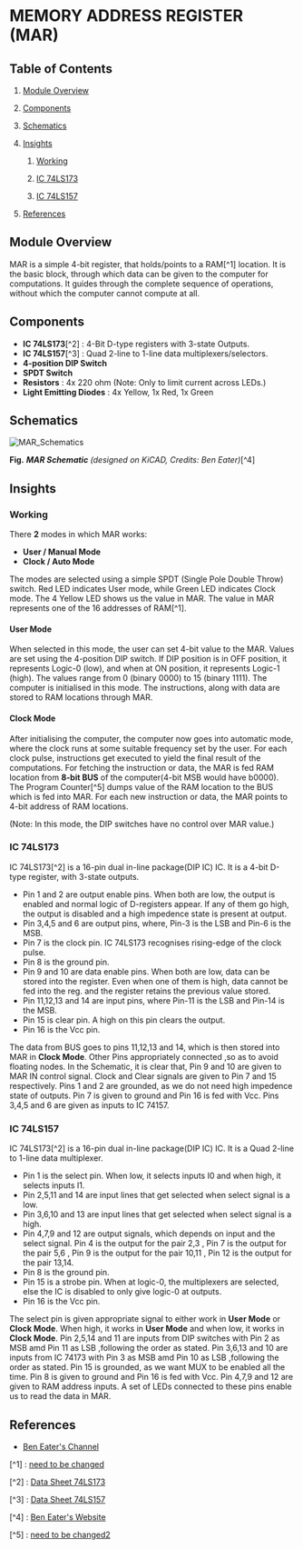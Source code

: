 
# MEMORY ADDRESS REGISTER (MAR)

## Table of Contents
1. [Module Overview](#module-overview)
2. [Components](#components)
3. [Schematics](#schematics)
4. [Insights](#insights)
   
   1. [Working](#working)
   
   3. [IC 74LS173](#ic-74ls173)
      
   5. [IC 74LS157](#ic-74ls157)
6. [References](#references)

## Module Overview

MAR is a simple 4-bit register, that holds/points to a RAM[^1] location. 
It is the basic block, through which data can be given to the computer for computations. It guides through the complete sequence of operations, without which the computer cannot compute at all.
 
## Components

- **IC 74LS173**[^2] : 4-Bit D-type registers with 3-state Outputs.
- **IC 74LS157**[^3] : Quad 2-line to 1-line data multiplexers/selectors.
- **4-position DIP Switch**
- **SPDT Switch**
- **Resistors** : 4x 220 ohm (Note: Only to limit current across LEDs.)
- **Light Emitting Diodes** : 4x Yellow, 1x Red, 1x Green

## Schematics

![MAR_Schematics](https://eater.net/schematics/mar.png)

**Fig.** ***MAR Schematic*** *(designed on KiCAD, Credits: Ben Eater)*[^4]

## Insights

### Working

There **2** modes in which MAR works:
- **User / Manual Mode**
- **Clock / Auto Mode**

The modes are selected using a simple SPDT (Single Pole Double Throw) switch. Red LED indicates User mode, while Green LED indicates Clock mode.
The 4 Yellow LED shows us the value in MAR. The value in MAR represents one of the 16 addresses of RAM[^1]. 

#### User Mode

When selected in this mode, the user can set 4-bit value to the MAR. Values are set using the 4-position DIP switch. If DIP position is in OFF position, it represents Logic-0 (low), and when at ON position, it represents Logic-1 (high). The values range from 0 (binary 0000) to 15 (binary 1111). The computer is initialised in this mode. The instructions, along with data are stored to RAM locations through MAR.

#### Clock Mode

After initialising the computer, the computer now goes into automatic mode, where the clock runs at some suitable frequency set by the user. For each clock pulse, instructions get executed to yield the final result of the computations. For fetching the instruction or data, the MAR is fed RAM location from **8-bit BUS** of the computer(4-bit MSB would have b0000). The Program Counter[^5] dumps value of the RAM location to the BUS which is fed into MAR. For each new instruction or data, the MAR points to 4-bit address of RAM locations.

(Note: In this mode, the DIP switches have no control over MAR value.) 

### IC 74LS173  

IC 74LS173[^2] is a 16-pin dual in-line package(DIP IC) IC. It is a 4-bit D-type register, with 3-state outputs.
* Pin 1 and 2 are output enable pins. When both are low, the output is enabled and normal logic of D-registers appear. If any of them go high, the output is disabled and a high impedence state is present at output.
* Pin 3,4,5 and 6 are output pins, where, Pin-3 is the LSB and Pin-6 is the MSB.
* Pin 7 is the clock pin. IC 74LS173 recognises rising-edge of the clock pulse.
* Pin 8 is the ground pin.
* Pin 9 and 10 are data enable pins. When both are low, data can be stored into the register. Even when one of them is high, data cannot be fed into the reg. and the register retains the previous value stored.
* Pin 11,12,13 and 14 are input pins, where Pin-11 is the LSB and Pin-14 is the MSB.
* Pin 15 is clear pin. A high on this pin clears the output.
* Pin 16 is the Vcc pin.

The data from BUS goes to pins 11,12,13 and 14, which is then stored into MAR in **Clock Mode**. Other Pins appropriately connected ,so as to avoid floating nodes.
In the Schematic, it is clear that, Pin 9 and 10 are given to MAR IN control signal. Clock and Clear signals are given to Pin 7 and 15 respectively.
Pins 1 and 2 are grounded, as we do not need high impedence state of outputs. Pin 7 is given to ground and Pin 16 is fed with Vcc.
Pins 3,4,5 and 6 are given as inputs to IC 74157.

### IC 74LS157  

IC 74LS173[^2] is a 16-pin dual in-line package(DIP IC) IC. It is a Quad 2-line to 1-line data multiplexer.
* Pin 1 is the select pin. When low, it selects inputs I0 and when high, it selects inputs I1.
* Pin 2,5,11 and 14 are input lines that get selected when select signal is a low.
* Pin 3,6,10 and 13 are input lines that get selected when select signal is a high.
* Pin 4,7,9 and 12 are output signals, which depends on input and the select signal. Pin 4 is the output for the pair 2,3 , Pin 7 is the output for the pair 5,6 , Pin 9 is the output for the pair 10,11 , Pin 12 is the output for the pair 13,14.
* Pin 8 is the ground pin.
* Pin 15 is a strobe pin. When at logic-0, the multiplexers are selected, else the IC is disabled to only give logic-0 at outputs.
* Pin 16 is the Vcc pin.

The select pin is given appropriate signal to either work in **User Mode** or **Clock Mode**. When high, it works in **User Mode** and when low, it works in **Clock Mode**.
Pin 2,5,14 and 11 are inputs from DIP switches with Pin 2 as MSB amd Pin 11 as LSB ,following the order as stated.
Pin 3,6,13 and 10 are inputs from IC 74173 with Pin 3 as MSB amd Pin 10 as LSB ,following the order as stated.
Pin 15 is grounded, as we want MUX to be enabled all the time. Pin 8 is given to ground and Pin 16 is fed with Vcc.
Pin 4,7,9 and 12 are given to RAM address inputs. A set of LEDs connected to these pins enable us to read the data in MAR.

## References

* [Ben Eater's Channel](https://www.youtube.com/playlist?list=PLowKtXNTBypGqImE405J2565dvjafglHU)

[^1] : [need to be changed](#module-overview)

[^2] : [Data Sheet 74LS173](https://eater.net/datasheets/74ls173.pdf)

[^3] : [Data Sheet 74LS157](https://eater.net/datasheets/74ls157.pdf)

[^4] : [Ben Eater's Website](https://eater.net/)

[^5] : [need to be changed2](#module-overview)

